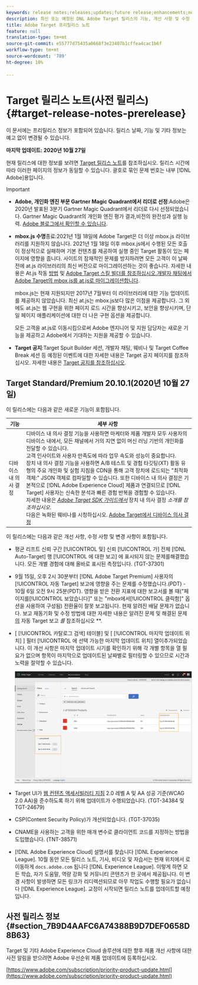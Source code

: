 ```yaml
---
keywords: release notes;releases;updates;future release;enhancements;new features;fixes;updates
description: 최신 또는 예정된 DNL Adobe Target 릴리스의 기능, 개선 사항 및 수정 사항에 대한 정보를 제공하는 릴리스 노트입니다.
title: Adobe Target 프리릴리스 노트
feature: null
translation-type: tm+mt
source-git-commit: e55777d75435a0668f3e23407b1cffea4cac1b6f
workflow-type: tm+mt
source-wordcount: '789'
ht-degree: 10%

---
```



# Target 릴리스 노트(사전 릴리스){#target-release-notes-prerelease}

이 문서에는 프리릴리스 정보가 포함되어 있습니다. 릴리스 날짜, 기능 및 기타 정보는 예고 없이 변경될 수 있습니다.

**마지막 업데이트: 2020년 10월 27일**

현재 릴리스에 대한 정보를 보려면 [Target 릴리스 노트](release-notes.md)를 참조하십시오. 릴리스 시간에 따라 이러한 페이지의 정보가 동일할 수 있습니다. 괄호로 묶인 문제 번호는 내부 [!DNL Adobe]용입니다.

>[!IMPORTANT]
>
>* **Adobe, 개인화 엔진 부문 Gartner Magic Quadrant에서 리더로 선정**:Adobe은 2020년 발표된 3분기 Gartner Magic Quadrant에서 리더로 다시 선정되었습니다. Gartner Magic Quadrant의 개인화 엔진 평가 결과,비전의 완전성과 실행 능력. [Adobe 블로그에서 확인할 수 있습니다](https://theblog.adobe.com/adobe-again-named-leader-in-gartner-magic-quadrant-for-personalization-engines/).
   >
   >
* **mbox.js 수명**&#x200B;종료:2021년 1월 18일에 Adobe Target은 더 이상 mbox.js 라이브러리를 지원하지 않습니다. 2021년 1월 18일 이후 mbox.js에서 수행된 모든 호출이 정상적으로 실패하며 기본 컨텐츠를 제공하여 실행 중인 Target 활동이 있는 페이지에 영향을 줍니다. 사이트의 잠재적인 문제를 방지하려면 모든 고객이 이 날짜 전에 at.js 라이브러리의 최신 버전으로 마이그레이션하는 것이 좋습니다. 자세한 내용은 At.js 작동 [방법](/help/c-implementing-target/c-implementing-target-for-client-side-web/c-how-atjs-works/how-atjs-works.md) 및 [Adobe Target 스킬 빌더를 참조하십시오.개발자 채팅에서 Adobe Target의 mbox.js를 at.js로 마이그레이션합니다](https://seminars.adobeconnect.com/ptdo6mfo6qn6/?proto=true).
   >
   >   
   mbox.js는 현재 지원되지만 2017년 7월부터 이 라이브러리에 대한 기능 업데이트를 제공하지 않았습니다. 최신 at.js는 mbox.js보다 많은 이점을 제공합니다. 그 외에도 at.js는 웹 구현을 위한 페이지 로드 시간을 향상시키고, 보안을 향상시키며, 단일 페이지 애플리케이션에 대한 더 나은 구현 옵션을 제공합니다.
   >
   >   
   모든 고객을 at.js로 이동시킴으로써 Adobe 엔지니어 및 지원 담당자는 새로운 기능을 제공하고 Adobe에서 기대하는 지원을 제공할 수 있습니다.
   >
   >
* **Target 공지**:Target Spuit Builder 세션, 개발자 채팅, 웨비나 및 Target Coffee Break 세션 등 예정된 이벤트에 대한 자세한 내용은 Target 공지 페이지를 참조하십시오. 자세한 내용은 [Target 공지를 참조하십시오](/help/r-release-notes/target-announcements.md).


## Target Standard/Premium 20.10.1(2020년 10월 27일)

이 릴리스에는 다음과 같은 새로운 기능이 포함됩니다.

| 기능 | 세부 사항 |
| --- | --- |
| 디바이스 내 의사 결정 | 디바이스 내 의사 결정 기능을 사용하면 마케터와 제품 개발자 모두 사용자의 디바이스 내에서, 모든 채널에서 거의 지연 없이 머신 러닝 기반의 개인화를 전달할 수 있습니다.<br>고객 인사이트와 사용자 만족도에 따라 업무 속도와 성능이 중요합니다.<br>장치 내 의사 결정 기능을 사용하면 A/B 테스트 및 경험 타깃팅(XT) 활동 유형의 주요 개인화 및 실험 지침을 CDN을 통해 고객 장치에 로드되는 &quot;최적화 객체:&quot; JSON 객체로 컴파일할 수 있습니다. 또한 디바이스 내 의사 결정은 기본적으로 [!DNL Adobe Experience Cloud] 제품과 연결되므로 [!DNL Target] 사용자는 신속한 분석과 빠른 경험 반복을 경험할 수 있습니다.<br>자세한 내용은 *[Adobe Target SDK 가이드에서](https://adobetarget-sdks.gitbook.io/docs/on-device-decisioning/introduction-to-on-device-decisioning)* 장치 내 의사 결정 *소개를 참조하십시오*.<br>다음은 녹화된 웨비나를 시청하십시오. [Adobe Target에서 디바이스 의사 결정](https://video.tv.adobe.com/v/328148?quality=12&autoplay=true&learn=on&captions=kor) |

이 릴리스에는 다음과 같은 개선 사항, 수정 사항 및 변경 사항이 포함됩니다.

* 평균 리프트 신뢰 구간 [!UICONTROL 및] 신뢰 [!UICONTROL 가] 전체 [!DNL Auto-Target] 행 [!UICONTROL 에 대한 보고] 에 표시되지 않는 문제를해결했습니다. 모든 개별 경험에 대해 올바로 표시된 측정입니다. (TGT-37301)
* 9월 15일, 오후 2시 30분부터 [!DNL Adobe Target Premium] 사용자의 [!UICONTROL 자동 Target] 보고에 영향을 주는 문제를 수정했습니다.(PDT) - 10월 6일 오전 9시 25분(PDT). 영향을 받은 전환 지표에 대한 보고서를 볼 때(&quot;페이지를[!UICONTROL 보았습니다]&quot; 또는 &quot;mbox에서[!UICONTROL 클릭함]&quot; 옵션을 사용하여 구성됨) 전환율이 잘못 보고됩니다. 현재 알려진 배달 문제가 없습니다. 보고 재동기화 및 수정 방법에 대한 자세한 내용은 알려진 문제 및 해결된 문제 [의](/help/r-release-notes/known-issues-resolved-issues.md#at-metrics) 자동 Target 보고 *를* 참조하십시오 **.
* [ [!UICONTROL 카탈로그 검색] 테이블] 및 [ [!UICONTROL 마지막 업데이트 위치] ] 필터 [!UICONTROL 에 선택 가능한 마지막 업데이트 위치] 열이추가되었습니다. 이 개선 사항은 마지막 업데이트 시기를 확인하기 위해 각 개별 항목을 열 필요가 없으며 항목이 마지막으로 업데이트된 날짜별로 필터링할 수 있으므로 시간과 노력을 절약할 수 있습니다.

   ![마지막 업데이트된 열 및 필터 일러스트레이션](/help/r-release-notes/assets/column-and-filter.png)

* Target UI가 [웹 컨텐츠 액세서빌러티 지침](https://www.w3.org/WAI/standards-guidelines/wcag/) 2.0 레벨 A 및 AA 성공 기준(WCAG 2.0 AA)을 준수하도록 하기 위해 업데이트가 수행되었습니다. (TGT-34384 및 TGT-24679)
* CSP(Content Security Policy)가 개선되었습니다. (TGT-37035)
* CNAME을 사용하는 고객을 위한 매개 변수로 클라이언트 코드를 지정하는 방법을 도입했습니다. (TNT-38571)
* [!DNL Adobe Experience Cloud] 설명서를 찾습니다 [!DNL Experience League]. 10월 동안 모든 릴리스 노트, 기사, 비디오 및 자습서는 현재 위치에서 로 이동하게 `docs.adobe.com` 됩니다 [!DNL Experience League]. 이렇게 하면 모든 학습, 자가 도움말, 역량 강화 및 커뮤니티 콘텐츠가 한 곳에서 제공됩니다. 이 변경 사항이 발생하면 모든 링크가 리디렉션되므로 아무 작업도 수행할 필요가 없습니다 [!DNL Experience League]. 교정이 시작되면 릴리스 노트를 업데이트할 예정입니다.

## 사전 릴리스 정보 {#section_7B9D4AAFC6A74388B9D7DEF0658D8B63}

Target 및 기타 Adobe Experience Cloud 솔루션에 대한 향후 제품 개선 사항에 대한 사전 알림을 받으려면 Adobe 우선순위 제품 업데이트에 등록하십시오.

[https://www.adobe.com/subscription/priority-product-update.html](https://www.adobe.com/subscription/priority-product-update.html)
